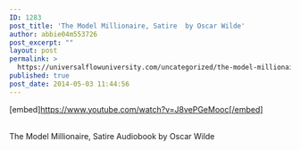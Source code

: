 ```yaml
---
ID: 1283
post_title: 'The Model Millionaire, Satire  by Oscar Wilde'
author: abbie04m553726
post_excerpt: ""
layout: post
permalink: >
  https://universalflowuniversity.com/uncategorized/the-model-millionaire-satire-by-oscar-wilde/
published: true
post_date: 2014-05-03 11:44:56
---
```

[embed]https://www.youtube.com/watch?v=J8vePGeMooc[/embed]</br></br>
<p>The Model Millionaire, Satire Audiobook by Oscar Wilde</p>